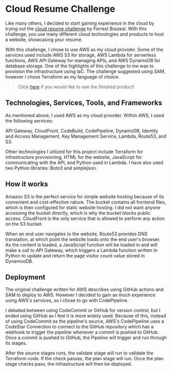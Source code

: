 # Cloud Resume Challenge
Like many others, I decided to start gaining experience in the cloud by trying out the [cloud resume challenge](https://cloudresumechallenge.dev/) by Forrest Brazeal. With this challenge, you use many different cloud technologies and products to host a website, showcasing your resume. 

With this challenge, I chose to use AWS as my cloud provider. Some of the services used include AWS S3 for storage, AWS Lambda for serverless functions, AWS API Gateway for managing APIs, and AWS DynamoDB for database storage. One of the highlights of this challenge to me was to provision the infrastructure using IaC. The challenge suggested using SAM, however I chose Terraform as my language of choice.

>Click [here](https://www.kendrickkim.com) if you would like to see the finished product!

## Technologies, Services, Tools, and Frameworks
As mentioned above, I used AWS as my cloud provider. Within AWS, I used the following services:

API Gateway, CloudFront, CodeBuild, CodePipeline, DynamoDB, Identity and Access Management, Key Management Service, Lambda, Route53, and S3.

Other technologies I utilized for this project include Terraform for infrastructure provisioning, HTML for the website, JavaScript for communicating with the API, and Python used in Lambda. I have also used two Python libraries: Boto3 and simplejson.

## How it works
Amazon S3 is the perfect service for simple website hosting because of its convenient and cost-effective nature. The bucket contains all frontend files, which is then configured for static website hosting. I did not want anyone accessing the bucket directly, which is why the bucket blocks public access. CloudFront is the only service that is allowed to perform any action on the S3 bucket. 

When an end user navigates to the website, Route53 provides DNS translation, at which point the website loads onto the end user's browser. As the content is loaded, a JavaScript function will be loaded in and will make a call to API Gateway, which triggers a Lambda function written in Python to update and return the page visitor count value stored in DynamooDB.

## Deployment
The original challenge written for AWS describes using GitHub actions and SAM to deploy to AWS. However I decided to gain as much experience using AWS's services, so I chose to go with CodePipeline.

I debated between using CodeCommit or GitHub for version control, but I ended using GitHub as I feel it is more widely used. Because of this, instead of using CodeCommit as the pipeline's source, AWS's CodePipeline uses a CodeStar Connection to connect to the GitHub repository which has a webhook to trigger the pipeline whenever a commit is pushed to GitHub. Once a commit is pushed to GitHub, the Pipeline will trigger and run through its stages.

After the source stages runs, the validate stage will run to validate the Terraform code. If the check passes, the plan stage will run. Once the plan stage checks pass, the infrastructure will then be deployed.

